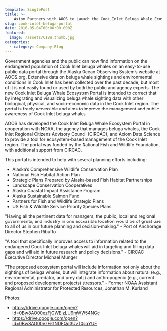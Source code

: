 ```yaml
---
template: SinglePost
title: >-
    Axiom Partners with AOOS to Launch the Cook Inlet Beluga Whale Ecosystem Portal
slug: cook-inlet-beluga-portal
date: 2016-05-04T00:00:00.000Z
featured:
  image: /assets/CIBW.thumb.jpg
categories:
  - category: Company Blog
---
```

Government agencies and the public can now find information on the endangered population of Cook Inlet beluga whales on an easy-to-use public data portal through the Alaska Ocean Observing System’s website at AOOS.org. Extensive data on beluga whale sightings and environmental conditions in Cook Inlet has been collected over the past decade, but most of it is not easily found or used by both the public and agency experts. The new Cook Inlet Beluga Whale Ecosystem Portal is intended to correct that by integrating and visualizing beluga whale sighting data with other biological, physical, and socio-economic data in the Cook Inlet region. The portal is freely accessible and aims to improve the management and public awareness of Cook Inlet beluga whales.

AOOS has developed the Cook Inlet Beluga Whale Ecosystem Portal in cooperation with NOAA, the agency that manages beluga whales, the Cook Inlet Regional Citizens Advisory Council (CIRCAC), and Axiom Data Science to provide a tool for ecosystem-based management of the Cook Inlet region. The portal was funded by the National Fish and Wildlife Foundation, with additional support from CIRCAC.

This portal is intended to help with several planning efforts including:

*  Alaska’s Comprehensive Wildlife Conservation Plan
*  National Fish Habitat Action Plan
*  Strategic Plans Prepared by Alaska-based Fish Habitat Partnerships
*  Landscape Conservation Cooperatives
*  Alaska Coastal Impact Assistance Program
*  Alaska Sustainable Salmon Fund
*  Partners for Fish and Wildlife Strategic Plans
*  US Fish & Wildlife Service Priority Species Plans

"Having all the pertinent data for managers, the public, local and regional governments, and industry in one accessible location would be of great use to all of us in our future planning and decision-making." - Port of Anchorage Director Stephen Ribuffo

"A tool that specifically improves access to information related to the endangered Cook Inlet beluga whales will aid in targeting and filling data gaps and will aid in future research and policy decisions." - CIRCAC Executive Director Michael Munger

"The proposed ecosystem portal will include information not only about the sightings of beluga whales, but will integrate information about natural (e.g., environmental, predator, and prey data) and anthropogenic (e.g., current and proposed development projects) stressors." - Former NOAA Assistant Regional Administrator for Protected Resources, Jonathan M. Kurland

Photos:
*  https://drive.google.com/open?id=0Bw8AO00ezFjGWElzLU9mWW54NGc
*  https://drive.google.com/open?id=0Bw8AO00ezFjGNDFQd3UyT0pqYUE
